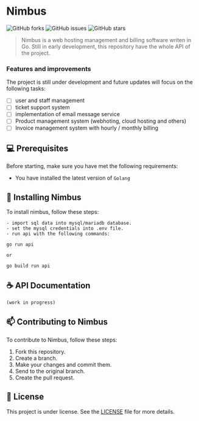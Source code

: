 # Nimbus

![GitHub forks](https://img.shields.io/github/forks/leonardotandeli/nimbus?style=for-the-badge)
![GitHub issues](https://img.shields.io/github/issues/leonardotandeli/nimbus?style=for-the-badge)
![GitHub stars](https://img.shields.io/github/stars/leonardotandeli/nimbus?style=for-the-badge)

> Nimbus is a web hosting management and billing software writen in Go. Still in early development, this repository have the whole API of the project. 

### Features and improvements

The project is still under development and future updates will focus on the following tasks:

- [ ] user and staff management
- [ ] ticket support system
- [ ] implementation of email message service
- [ ] Product management system (webhoting, cloud hosting and others)
- [ ] Invoice management system with hourly / monthly billing

## 💻 Prerequisites

Before starting, make sure you have met the following requirements:

* You have installed the latest version of `Golang`

## 🚀 Installing Nimbus

To install nimbus, follow these steps:
  
```
- import sql data into mysql/mariadb database.
- set the mysql credentials into .env file.
- run api with the following commands:

go run api
 
or 
  
go build run api

```

## ☕ API Documentation 

```
(work in progress)
```

## 📫 Contributing to Nimbus

To contribute to Nimbus, follow these steps:

1. Fork this repository.
2. Create a branch.
3. Make your changes and commit them.
4. Send to the original branch.
5. Create the pull request.


## 📝 License
This project is under license. See the [LICENSE](LICENSE.md) file for more details.


